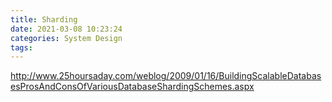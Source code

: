 ```yaml
---
title: Sharding
date: 2021-03-08 10:23:24
categories: System Design
tags:
---
```


http://www.25hoursaday.com/weblog/2009/01/16/BuildingScalableDatabasesProsAndConsOfVariousDatabaseShardingSchemes.aspx
